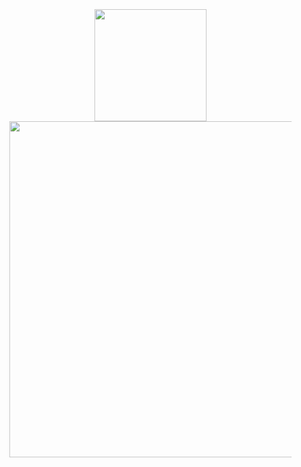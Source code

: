 <div id="header" align="center">
  <img src="https://media.giphy.com/media/M9gbBd9nbDrOTu1Mqx/giphy.gif" width="200" />

  
</div>
 <img src="https://i.pinimg.com/originals/d6/ba/0a/d6ba0ab66ee279417f998a0d83c596d3.gif" width="600"/>
